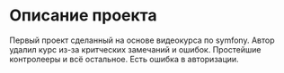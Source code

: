 Описание проекта
========================

Первый проект сделанный на основе видеокурса по symfony. Автор удалил курс из-за критческих замечаний и ошибок.
Простейшие контролееры и всё остальное. Есть ошибка в авторизации.

